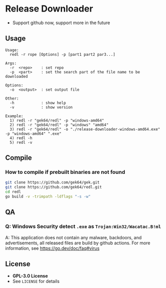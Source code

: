 # Release Downloader

- Support github now, support more in the future

## Usage
```
Usage:                                                                 
  redl -r rope [Options] -p [part1 part2 par3...]                      
                                                                       
Args:                                                                  
  -r  <repo>    : set repo
  -p  <part>    : set the search part of the file name to be downloaded

Options:                                                               
  -o  <output>  : set output file
                                                                       
Other: 
  -h            : show help
  -v            : show version

Example:
  1) redl -r "gek64/redl" -p "windows-amd64"
  2) redl -r "gek64/redl" -p "windows" "amd64"
  3) redl -r "gek64/redl" -o "./release-downloader-windows-amd64.exe" -p "windows-amd64" ".exe"
  4) redl -h
  5) redl -v
```

## Compile
### How to compile if prebuilt binaries are not found
```sh
git clone https://github.com/gek64/gek.git
git clone https://github.com/gek64/redl.git
cd redl
go build -v -trimpath -ldflags "-s -w"
```

## QA
### Q: Windows Security detect `.exe` as `Trojan:Win32/Wacatac.B!ml`
A: This application does not contain any malware, backdoors, and advertisements, all released files are build by github actions. For more information, see https://go.dev/doc/faq#virus

## License
- **GPL-3.0 License**
- See `LICENSE` for details
